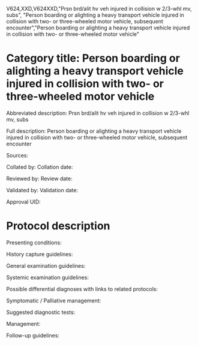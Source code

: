 V624,XXD,V624XXD,"Prsn brd/alit hv veh injured in collision w 2/3-whl mv, subs", "Person boarding or alighting a heavy transport vehicle injured in collision with two- or three-wheeled motor vehicle, subsequent encounter","Person boarding or alighting a heavy transport vehicle injured in collision with two- or three-wheeled motor vehicle"
# Category title: Person boarding or alighting a heavy transport vehicle injured in collision with two- or three-wheeled motor vehicle

Abbreviated description: Prsn brd/alit hv veh injured in collision w 2/3-whl mv, subs

Full description: Person boarding or alighting a heavy transport vehicle injured in collision with two- or three-wheeled motor vehicle, subsequent encounter

Sources:

Collated by:
Collation date:

Reviewed by:
Review date:

Validated by:
Validation date:

Approval UID:

# Protocol description

Presenting conditions:

History capture guidelines:

General examination guidelines:

Systemic examination guidelines:

Possible differential diagnoses with links to related protocols:

Symptomatic / Palliative management:

Suggested diagnostic tests:

Management:

Follow-up guidelines:
